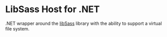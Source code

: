 # LibSass Host for .NET

.NET wrapper around the [libSass](http://sass-lang.com/libsass) library with the ability to support a virtual file system.